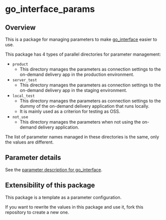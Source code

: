 # go_interface_params

## Overview
This is a package for managing parameters to make [go_interface](https://github.com/eve-autonomy/go_interface) easier to use.

This package has 4 types of parallel directories for parameter management:
- `product`
  - This directory manages the parameters as connection settings to the on-demand delivery app in the production environment.
- `server_test`
  - This directory manages the parameters as connection settings to the on-demand delivery app in the staging environment.
- `local_test`
  - This directory manages the parameters as connection settings to the dummy of the on-demand delivery application that runs locally.
  - It is mainly used as a criterion for testing as OSS.
- `not_use`
  - This directory manages the parameters when not using the on-demand delivery application.

The list of parameter names managed in these directories is the same, only the values are different.

## Parameter details
See the [parameter description for go_interface](https://github.com/eve-autonomy/go_interface#parameter-description).

## Extensibility of this package
This package is a template as a parameter configuration.

If you want to rewrite the values in this package and use it, fork this repository to create a new one.
